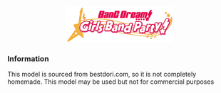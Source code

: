 <p align="center"><img src="./assets/img/logo.png" width="240px"/></p>

### Information 
This model is sourced from bestdori.com, so it is not completely homemade. This model may be used but not for commercial purposes
